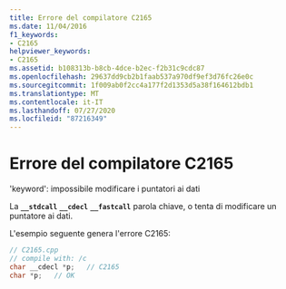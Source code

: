 ```yaml
---
title: Errore del compilatore C2165
ms.date: 11/04/2016
f1_keywords:
- C2165
helpviewer_keywords:
- C2165
ms.assetid: b108313b-b8cb-4dce-b2ec-f2b31c9cdc87
ms.openlocfilehash: 29637dd9cb2b1faab537a970df9ef3d76fc26e0c
ms.sourcegitcommit: 1f009ab0f2cc4a177f2d1353d5a38f164612bdb1
ms.translationtype: MT
ms.contentlocale: it-IT
ms.lasthandoff: 07/27/2020
ms.locfileid: "87216349"
---
```

# <a name="compiler-error-c2165"></a>Errore del compilatore C2165

'keyword': impossibile modificare i puntatori ai dati

La **`__stdcall`** **`__cdecl`** **`__fastcall`** parola chiave, o tenta di modificare un puntatore ai dati.

L'esempio seguente genera l'errore C2165:

```cpp
// C2165.cpp
// compile with: /c
char __cdecl *p;   // C2165
char *p;   // OK
```
